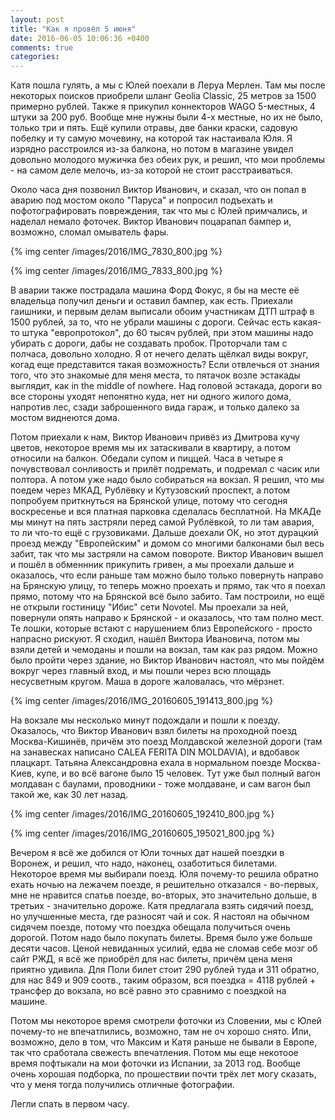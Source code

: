 ```yaml
---
layout: post
title: "Как я провёл 5 июня"
date: 2016-06-05 10:06:36 +0400
comments: true
categories: 
---
```

Катя пошла гулять, а мы с Юлей поехали в Леруа Мерлен. Там мы после некоторых поисков приобрели шланг Geolia Classic, 25 метров за 1500 примерно рублей. Также я прикупил коннекторов WAGO 5-местных, 4 штуки за 200 руб. Вообще мне нужны были 4-х местные, но их не было, только три и пять. Ещё купили отравы, две банки краски, садовую побелку и ту самую мочевину, на которой так настаивала Юля. Я изрядно расстроился из-за балкона, но потом в магазине увидел довольно молодого мужичка без обеих рук, и решил, что мои проблемы - на самом деле мелочь, из-за которой не стоит расстраиваться.

Около часа дня позвонил Виктор Иванович, и сказал, что он попал в аварию под мостом около "Паруса" и попросил подъехать и пофотографировать повреждения, так что мы с Юлей примчались, и наделал немало фоточек. Виктор Иванович поцарапал бампер и, возможно, сломал омыватель фары. 

{% img center /images/2016/IMG_7830_800.jpg %}

{% img center /images/2016/IMG_7833_800.jpg %}

В аварии также пострадала машина Форд Фокус, я бы на месте её владельца получил деньги и оставил бампер, как есть. Приехали гаишники, и первым делам выписали обоим участникам ДТП штраф в 1500 рублей, за то, что не убрали машины с дороги. Сейчас есть какая-то штука "европротокол", до 60 тысяч рублей, при этом машины надо убирать с дороги, дабы не создавать пробок. Проторчали там с полчаса, довольно холодно. Я от нечего делать щёлкал виды вокруг, когад еще представится такая возможность? Если отвлечься от знания того, что это знакомые для меня места, то пятачок возле эстакады выглядит, как in the middle of nowhere. Над головой эстакада, дороги во все стороны уходят непонятно куда, нет ни одного жилого дома, напротив лес, сзади заброшенного вида гараж, и только далеко за мостом виднеются дома.

Потом приехали к нам, Виктор Иванович привёз из Дмитрова кучу цветов, некоторое время мы их затаскивали в квартиру, а потом относили на балкон. Обедали супом и пиццей. Часа в четыре я почувствовал сонливость и прилёт подремать, и подремал с часик или полтора. А потом уже надо было собираться на вокзал. Я решил, что мы поедем через МКАД, Рублёвку и Кутузовский проспект, а потом попробуем приткнуться на Брянской улице, потому что сегодня воскресенье и вся платная парковка сделалась бесплатной. На МКАДе мы минут на пять застряли перед самой Рублёвкой, то ли там авария, то ли что-то ещё с грузовиками. Дальше доехали ОК, но этот дурацкий проезд между "Европейским" и домом со многими балконами был весь забит, так что мы застряли на самом повороте. Виктор Иванович вышел и пошёл в обменнник прикупить гривен, а мы проехали дальше и оказалось, что если раньше там можно было только повернуть направо на Брянскую улицу, то теперь можно проехать и прямо, так что я поехал прямо, потому что на Брянской всё было забито. Там построили, но ещё не открыли гостиницу "Ибис" сети Novotel. Мы проехали за ней, повернули опять направо к Брянской - и оказалось, что там полно мест. Те лошки, которые встают с нарушением близ Европейского - просто напрасно рискуют. Я сходил, нашёл Виктора Ивановича, потом мы взяли детей и чемоданы и пошли на вокзал, там как раз рядом. Можно было пройти через здание, но Виктор Иванович настоял, что мы пойдём вокруг через главный вход, и мы пошли через всю площадь несусветным кругом. Маша в дороге жаловалась, что мёрзнет. 

{% img center /images/2016/IMG_20160605_191413_800.jpg %}

На вокзале мы несколько минут подождали и пошли к поезду. Оказалось, что Виктор Иванович взял билеты на проходной поезд Москва-Кишинёв, причём это поезд Молдавской железной дороги (там на занавесках написано CALEA FERITA DIN MOLDAVIA), и вдобавок плацкарт. Татьяна Александровна ехала в нормальном поезде Москва-Киев, купе, и во всё вагоне было 15 человек. Тут уже был полный вагон молдаван с баулами, проводники - тоже молдаване, и сам вагон был такой же, как 30 лет назад.

{% img center /images/2016/IMG_20160605_192410_800.jpg %}

{% img center /images/2016/IMG_20160605_195021_800.jpg %}

Вечером я всё же добился от Юли точных дат нашей поездки в Воронеж, и решил, что надо, наконец, озаботиться билетами. Некоторое время мы выбирали поезд. Юля почему-то решила обратно ехать ночью на лежачем поезде, я решительно отказался - во-первых, мне не нравится спатьв  поезде, во-вторых, это значительно дольше, в третьих - значительно дороже. Катя предлагала взять сидячий поезд, но улучшенные места, где разносят чай и сок. Я настоял на обычном сидячем поезде, потому что поездка обещала получиться очень дорогой. Потом надо было покупать билеты. Время было уже больше десяти часов. Ценой невиданных усилий, едва не сломав себе мозг об сайт РЖД, я всё же приобрёл для нас билеты, причём цена меня приятно удивила. Для Поли билет стоит 290 рублей туда и 311 обратно, для нас 849 и 909 соотв., таким образом, вся поездка = 4118 рублей + трансфер до вокзала, но всё равно это сравнимо с поездкой на машине.

Потом мы некоторое время смотрели фоточки из Словении, мы с Юлей почему-то не впечатлились, возможно, там не оч хорошо снято. Или, возможно, дело в том, что Максим и Катя раньше не бывали в Европе, так что сработала свежесть впечатления. Потом мы еще некотоое время пофтыкали на мои фоточки из Испании, за 2013 год. Вообще очень хорошая подборка, по прошествии почти трёх лет могу сказать, что у меня тогда получились отличные фотографии.

Легли спать в первом часу.